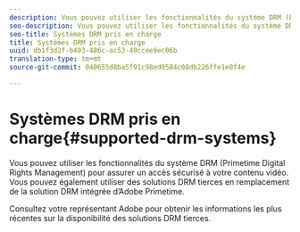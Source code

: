 ```yaml
---
description: Vous pouvez utiliser les fonctionnalités du système DRM (Primetime Digital Rights Management) pour assurer un accès sécurisé à votre contenu vidéo. Vous pouvez également utiliser des solutions DRM tierces en remplacement de la solution DRM intégrée d’Adobe Primetime.
seo-description: Vous pouvez utiliser les fonctionnalités du système DRM (Primetime Digital Rights Management) pour assurer un accès sécurisé à votre contenu vidéo. Vous pouvez également utiliser des solutions DRM tierces en remplacement de la solution DRM intégrée d’Adobe Primetime.
seo-title: Systèmes DRM pris en charge
title: Systèmes DRM pris en charge
uuid: db1f3d2f-b493-486c-ac53-49ccee9ec06b
translation-type: tm+mt
source-git-commit: 040655d8ba5f91c98ed0584c08db226ffe1e0f4e

---
```



# Systèmes DRM pris en charge{#supported-drm-systems}

Vous pouvez utiliser les fonctionnalités du système DRM (Primetime Digital Rights Management) pour assurer un accès sécurisé à votre contenu vidéo. Vous pouvez également utiliser des solutions DRM tierces en remplacement de la solution DRM intégrée d’Adobe Primetime.

Consultez votre représentant Adobe pour obtenir les informations les plus récentes sur la disponibilité des solutions DRM tierces.
